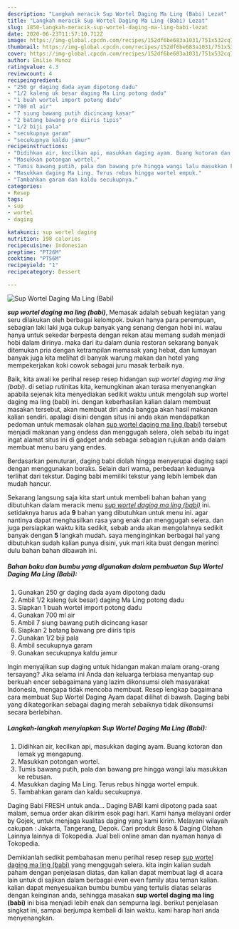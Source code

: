```yaml
---
description: "Langkah meracik Sup Wortel Daging Ma Ling (Babi) Lezat"
title: "Langkah meracik Sup Wortel Daging Ma Ling (Babi) Lezat"
slug: 1850-langkah-meracik-sup-wortel-daging-ma-ling-babi-lezat
date: 2020-06-23T11:57:10.712Z
image: https://img-global.cpcdn.com/recipes/152df6be683a1031/751x532cq70/sup-wortel-daging-ma-ling-babi-foto-resep-utama.jpg
thumbnail: https://img-global.cpcdn.com/recipes/152df6be683a1031/751x532cq70/sup-wortel-daging-ma-ling-babi-foto-resep-utama.jpg
cover: https://img-global.cpcdn.com/recipes/152df6be683a1031/751x532cq70/sup-wortel-daging-ma-ling-babi-foto-resep-utama.jpg
author: Emilie Munoz
ratingvalue: 4.3
reviewcount: 4
recipeingredient:
- "250 gr daging dada ayam dipotong dadu"
- "1/2 kaleng uk besar daging Ma Ling potong dadu"
- "1 buah wortel import potong dadu"
- "700 ml air"
- "7 siung bawang putih dicincang kasar"
- "2 batang bawang pre diiris tipis"
- "1/2 biji pala"
- "secukupnya garam"
- "secukupnya kaldu jamur"
recipeinstructions:
- "Didihkan air, kecilkan api, masukkan daging ayam. Buang kotoran dan lemak yg mengapung."
- "Masukkan potongan wortel."
- "Tumis bawang putih, pala dan bawang pre hingga wangi lalu masukkan ke rebusan."
- "Masukkan daging Ma Ling. Terus rebus hingga wortel empuk."
- "Tambahkan garam dan kaldu secukupnya."
categories:
- Resep
tags:
- sup
- wortel
- daging

katakunci: sup wortel daging 
nutrition: 198 calories
recipecuisine: Indonesian
preptime: "PT26M"
cooktime: "PT56M"
recipeyield: "1"
recipecategory: Dessert

---
```



![Sup Wortel Daging Ma Ling (Babi)](https://img-global.cpcdn.com/recipes/152df6be683a1031/751x532cq70/sup-wortel-daging-ma-ling-babi-foto-resep-utama.jpg)

<b><i>sup wortel daging ma ling (babi)</i></b>, Memasak adalah sebuah kegiatan yang seru dilakukan oleh berbagai kelompok. bukan hanya para perempuan, sebagian laki laki juga cukup banyak yang senang dengan hobi ini. walau hanya untuk sekedar berpesta dengan rekan atau memang sudah menjadi hobi dalam dirinya. maka dari itu dalam dunia restoran sekarang banyak ditemukan pria dengan ketrampilan memasak yang hebat, dan lumayan banyak juga kita melihat di banyak warung makan dan hotel yang mempekerjakan koki cowok sebagai juru masak terbaik nya.

Baik, kita awali ke perihal resep resep hidangan <i>sup wortel daging ma ling (babi)</i>. di setiap rutinitas kita, kemungkinan akan terasa menyenangkan apabila sejenak kita menyediakan sedikit waktu untuk mengolah sup wortel daging ma ling (babi) ini. dengan keberhasilan kalian dalam membuat masakan tersebut, akan membuat diri anda bangga akan hasil makanan kalian sendiri. apalagi disini dengan situs ini anda akan mendapatkan pedoman untuk memasak olahan <u>sup wortel daging ma ling (babi)</u> tersebut menjadi makanan yang endess dan menggugah selera, oleh sebab itu ingat ingat alamat situs ini di gadget anda sebagai sebagian rujukan anda dalam membuat menu baru yang endes.

Berdasarkan penuturan, daging babi diolah hingga menyerupai daging sapi dengan menggunakan boraks. Selain dari warna, perbedaan keduanya terlihat dari tekstur. Daging babi memiliki tekstur yang lebih lembek dan mudah hancur.


Sekarang langsung saja kita start untuk membeli bahan bahan yang dibutuhkan dalam meracik menu <u><i>sup wortel daging ma ling (babi)</i></u> ini. setidaknya harus ada <b>9</b> bahan yang dibutuhkan untuk menu ini. agar nantinya dapat menghasilkan rasa yang enak dan menggugah selera. dan juga persiapkan waktu kita sedikit, sebab anda akan mengolahnya sedikit banyak dengan <b>5</b> langkah mudah. saya menginginkan berbagai hal yang dibutuhkan sudah kalian punya disini, yuk mari kita buat dengan merinci dulu bahan bahan dibawah ini.

<!--inarticleads1-->

##### Bahan baku dan bumbu yang digunakan dalam pembuatan Sup Wortel Daging Ma Ling (Babi):

1. Gunakan 250 gr daging dada ayam dipotong dadu
1. Ambil 1/2 kaleng (uk besar) daging Ma Ling potong dadu
1. Siapkan 1 buah wortel import potong dadu
1. Gunakan 700 ml air
1. Ambil 7 siung bawang putih dicincang kasar
1. Siapkan 2 batang bawang pre diiris tipis
1. Gunakan 1/2 biji pala
1. Ambil secukupnya garam
1. Gunakan secukupnya kaldu jamur


Ingin menyajikan sup daging untuk hidangan makan malam orang-orang tersayang? Jika selama ini Anda dan keluarga terbiasa menyantap sup berkuah encer sebagaimana yang lazim dikonsumsi oleh masyarakat Indonesia, mengapa tidak mencoba membuat. Resep lengkap bagaimana cara membuat Sup Wortel Daging Ayam dapat dilihat di bawah. Daging babi yang dikategorikan sebagai daging merah sebaiknya tidak dikonsumsi secara berlebihan. 

<!--inarticleads2-->

##### Langkah-langkah menyiapkan Sup Wortel Daging Ma Ling (Babi):

1. Didihkan air, kecilkan api, masukkan daging ayam. Buang kotoran dan lemak yg mengapung.
1. Masukkan potongan wortel.
1. Tumis bawang putih, pala dan bawang pre hingga wangi lalu masukkan ke rebusan.
1. Masukkan daging Ma Ling. Terus rebus hingga wortel empuk.
1. Tambahkan garam dan kaldu secukupnya.


Daging Babi FRESH untuk anda… Daging BABI kami dipotong pada saat malam, semua order akan dikirim esok pagi hari. Kami hanya melayani order by Gojek, untuk menjaga kualitas daging yang kami kirim. Melayani wilayah cakupan : Jakarta, Tangerang, Depok. Cari produk Baso &amp; Daging Olahan Lainnya lainnya di Tokopedia. Jual beli online aman dan nyaman hanya di Tokopedia. 

Demikianlah sedikit pembahasan menu perihal resep resep <u>sup wortel daging ma ling (babi)</u> yang menggugah selera. kita ingin kalian sudah paham dengan penjelasan diatas, dan kalian dapat membuat lagi di acara lain untuk di sajikan dalam berbagai even even family atau teman kalian. kalian dapat menyesuaikan bumbu bumbu yang tertulis diatas selaras dengan keinginan anda, sehingga masakan <b>sup wortel daging ma ling (babi)</b> ini bisa menjadi lebih enak dan sempurna lagi. berikut penjelasan singkat ini, sampai berjumpa kembali di lain waktu. kami harap hari anda menyenangkan.
